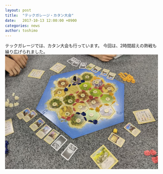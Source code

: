 ```yaml
---
layout: post
title:  "テックガレージ・カタン大会"
date:   2017-10-13 12:00:00 +0900
categories: news
author: toshimo
---
```


テックガレージでは、カタン大会も行っています。
今回は、2時間超えの熱戦も繰り広げられました。
![catan](/assets/posts/catan.jpg)
